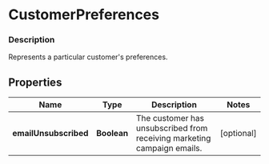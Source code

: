 
# CustomerPreferences

### Description

Represents a particular customer's preferences.

## Properties
Name | Type | Description | Notes
------------ | ------------- | ------------- | -------------
**emailUnsubscribed** | **Boolean** | The customer has unsubscribed from receiving marketing campaign emails. |  [optional]




